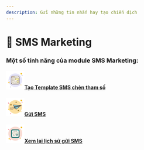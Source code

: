 ```yaml
---
description: Gửi những tin nhắn hay tạo chiến dịch
---
```


# 📨 SMS Marketing

### Một số tính năng của module SMS Marketing:

#### [![](../.gitbook/assets/icons8-web-50.png)Tạo Template SMS chèn tham số](sms-marketing.md#tao-template-sms-chen-tham-so)

#### ![](<../.gitbook/assets/icons8-sent-50 (1).png>)[Gửi SMS](broken-reference)

#### ![](../.gitbook/assets/icons8-edit-chat-history-50.png)[Xem lại lịch sử gửi SMS](sms-marketing/xem-lai-lich-su-gui-sms.md)
